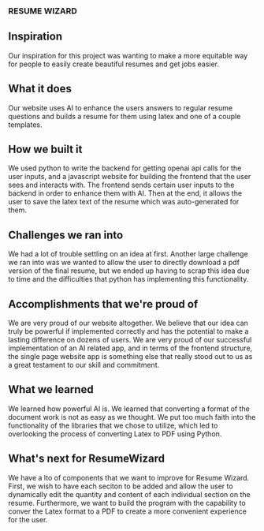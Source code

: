 ### RESUME WIZARD ###
## Inspiration
Our inspiration for this project was wanting to make a more equitable way for people to easily create beautiful resumes and get jobs easier.

## What it does
Our website uses AI to enhance the users answers to regular resume questions and builds a resume for them using latex and one of a couple templates.

## How we built it
We used python to write the backend for getting openai api calls for the user inputs, and a javascript website for building the frontend that the user sees and interacts with. The frontend sends certain user inputs to the backend in order to enhance them with AI. Then at the end, it allows the user to save the latex text of the resume which was auto-generated for them.

## Challenges we ran into
We had a lot of trouble settling on an idea at first. Another large challenge we ran into was we wanted to allow the user to directly download a pdf version of the final resume, but we ended up having to scrap this idea due to time and the difficulties that python has implementing this functionality.

## Accomplishments that we're proud of
We are very proud of our website altogether. We believe that our idea can truly be powerful if implemented correctly and has the potential to make a lasting difference on dozens of users. We are very proud of our successful implementation of an AI related app, and in terms of the frontend structure, the single page website app is something else that really stood out to us as a great testament to our skill and commitment.

## What we learned
We learned how powerful AI is. We learned that converting a format of the document work is not as easy as we thought. We put too much faith into the functionality of the libraries that we chose to utilize, which led to overlooking the process of converting Latex to PDF using Python.

## What's next for ResumeWizard
We have a lto of components that we want to improve for Resume Wizard. First, we wish to have each seciton to be added and allow the user to dynamically edit the quantity and content of each individual section on the resume. Furthermore, we want to build the program with the capability to conver the Latex format to a PDF to create a more convenient experience for the user.
